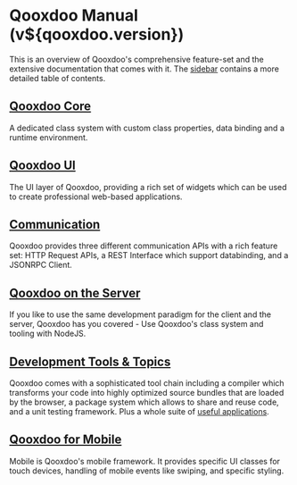# Qooxdoo Manual (v${qooxdoo.version})

This is an overview of Qooxdoo's comprehensive feature-set and the extensive
documentation that comes with it. The [sidebar](_sidebar.md) contains a more
detailed table of contents.

## [Qooxdoo Core](core/) 

A dedicated class system with custom class properties, data binding and a 
runtime environment.

## [Qooxdoo UI](gui/)

The UI layer of Qooxdoo, providing a rich set of widgets which can be used to
create professional web-based applications.

## [Communication](communication/)

Qooxdoo provides three different communication APIs with a rich feature set: 
HTTP Request APIs, a REST Interface which support databinding, and a JSONRPC 
Client.

## [Qooxdoo on the Server](server/)

If you like to use the same development paradigm for the client and the server,
Qooxdoo has you covered - Use Qooxdoo's class system and tooling with NodeJS.

## [Development Tools & Topics](development/)

Qooxdoo comes with a sophisticated tool chain including a compiler which 
transforms your code into highly optimized source bundles that are loaded by 
the browser, a package system which allows to share and reuse code, and a unit
testing framework. Plus a whole suite of [useful applications](apps.md).    

## [Qooxdoo for Mobile](mobile/)

Mobile is Qooxdoo's mobile framework. It provides specific UI classes for
touch devices, handling of mobile events like swiping, and specific styling.

